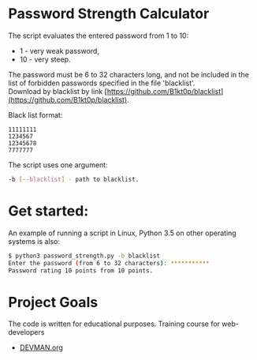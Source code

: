 # Password Strength Calculator

The script evaluates the entered password from 1 to 10:
+ 1 - very weak password, 
+ 10 - very steep.

The password must be 6 to 32 characters long,
and not be included in the list of forbidden passwords specified 
in the file 'blacklist'.  
Download by blacklist by link [https://github.com/B1kt0p/blacklist](https://github.com/B1kt0p/blacklist).     

Black list format:
 ```
11111111
1234567
12345678
7777777
 ```
The script uses one argument:
```bash
-b [--blacklist] - path to blacklist.
```
# Get started:
An example of running a script in Linux, Python 3.5 on other operating systems
 is also:
```bash
$ python3 password_strength.py -b blacklist
Enter the password (from 6 to 32 characters): ***********
Password rating 10 points from 10 points.
```
# Project Goals

The code is written for educational purposes. Training course for web-developers
 - [DEVMAN.org](https://devman.org)
